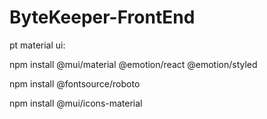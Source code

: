# ByteKeeper-FrontEnd
pt material ui:

npm install @mui/material @emotion/react @emotion/styled

npm install @fontsource/roboto

npm install @mui/icons-material

